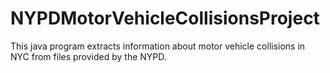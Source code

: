 # NYPDMotorVehicleCollisionsProject
This java program extracts information about motor vehicle collisions in NYC from files provided by the NYPD. 

